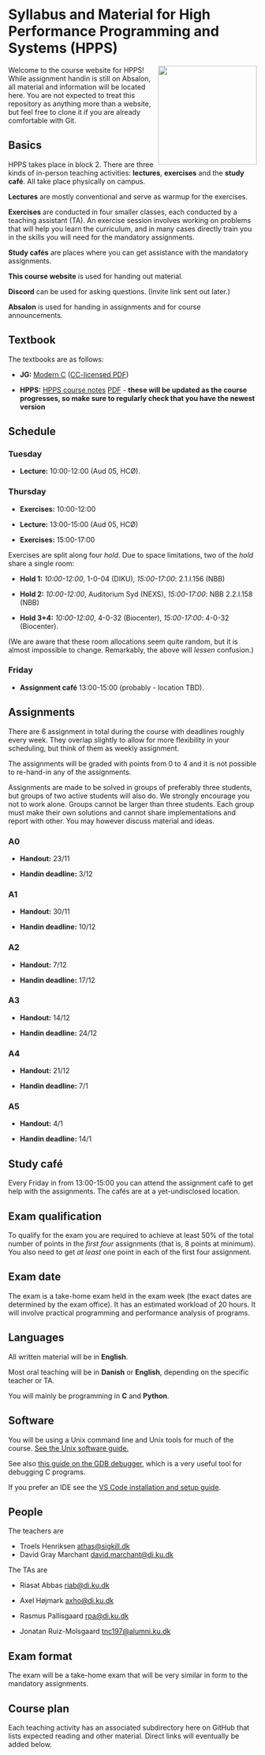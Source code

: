 # Syllabus and Material for High Performance Programming and Systems (HPPS)

<img align="right" width=200 src="https://github.com/diku-dk/hpps-e2023-pub/assets/55833/92def2f9-a8cf-4719-a961-063ae6fb396e">
Welcome to the course website for HPPS!  While assignment handin is
still on Absalon, all material and information will be located here.
You are not expected to treat this repository as anything more than a
website, but feel free to clone it if you are already comfortable with
Git.

## Basics

HPPS takes place in block 2.  There are three kinds of in-person
teaching activities: **lectures**, **exercises** and the **study
café**.  All take place physically on campus.

**Lectures** are mostly conventional and serve as warmup for the
exercises.

**Exercises** are conducted in four smaller classes, each conducted by
a teaching assistant (TA).  An exercise session involves working on
problems that will help you learn the curriculum, and in many cases
directly train you in the skills you will need for the mandatory
assignments.

**Study cafés** are places where you can get assistance with the
mandatory assignments.

**This course website** is used for handing out material.

**Discord** can be used for asking questions. (Invite link sent out later.)

**Absalon** is used for handing in assignments and for course announcements.

## Textbook

The textbooks are as follows:

* **JG:** [Modern C](https://modernc.gforge.inria.fr/) ([CC-licensed PDF](https://hal.inria.fr/hal-02383654/document))

* **HPPS:** [HPPS course notes](https://github.com/diku-dk/hpps-notes)
  [PDF](https://github.com/diku-dk/hpps-notes/releases/download/latest/notes.pdf) -
  **these will be updated as the course progresses, so make sure to
  regularly check that you have the newest version**

## Schedule

### Tuesday

* **Lecture:** 10:00-12:00 (Aud 05, HCØ).

### Thursday

* **Exercises:** 10:00-12:00

* **Lecture:** 13:00-15:00 (Aud 05, HCØ)

* **Exercises:** 15:00-17:00

Exercises are split along four *hold*. Due to space limitations, two
of the *hold* share a single room:

* **Hold 1:** *10:00-12:00*, 1-0-04 (DIKU), *15:00-17:00*: 2.1.I.156 (NBB)

* **Hold 2:** *10:00-12:00*, Auditorium Syd (NEXS), *15:00-17:00*: NBB 2.2.I.158 (NBB)

* **Hold 3+4:** *10:00-12:00*, 4-0-32 (Biocenter), *15:00-17:00*: 4-0-32 (Biocenter).

(We are aware that these room allocations seem quite random, but it is
almost impossible to change. Remarkably, the above will *lessen*
confusion.)

### Friday

* **Assignment café** 13:00-15:00 (probably - location TBD).

## Assignments

There are 6 assignment in total during the course with deadlines
roughly every week. They overlap slightly to allow for more
flexibility in your scheduling, but think of them as weekly
assignment.

The assignments will be graded with points from 0 to 4 and it is not
possible to re-hand-in any of the assignments.

Assignments are made to be solved in groups of preferably three
students, but groups of two active students will also do. We strongly
encourage you not to work alone. Groups cannot be larger than three
students. Each group must make their own solutions and cannot share
implementations and report with other. You may however discuss
material and ideas.

### A0

* **Handout:** 23/11

* **Handin deadline:** 3/12

### A1

* **Handout:** 30/11

* **Handin deadline:** 10/12

### A2

* **Handout:** 7/12

* **Handin deadline:** 17/12

### A3

* **Handout:** 14/12

* **Handin deadline:** 24/12

### A4

* **Handout:** 21/12

* **Handin deadline:** 7/1

### A5

* **Handout:** 4/1

* **Handin deadline:** 14/1

## Study café

Every Friday in from 13:00-15:00 you can attend the assignment café to
get help with the assignments. The cafés are at a yet-undisclosed
location.

## Exam qualification

To qualify for the exam you are required to achieve at least 50% of
the total number of points in the *first four* assignments (that is, 8
points at minimum). You also need to get *at least* one point in each
of the first four assignment.

## Exam date

The exam is a take-home exam held in the exam week (the exact dates
are determined by the exam office). It has an estimated workload of 20
hours. It will involve practical programming and performance analysis
of programs.

## Languages

All written material will be in **English**.

Most oral teaching will be in **Danish** or **English**, depending on
the specific teacher or TA.

You will mainly be programming in **C** and **Python**.

## Software

You will be using a Unix command line and Unix tools for much of the
course.  [See the Unix software guide.](unix.md)

See also [this guide on the GDB
debugger](http://beej.us/guide/bggdb/), which is a very useful tool
for debugging C programs.

If you prefer an IDE see the [VS Code installation and setup guide](VSCode.md).

## People

The teachers are

* Troels Henriksen <athas@sigkill.dk>
* David Gray Marchant <david.marchant@di.ku.dk>

The TAs are

* Riasat Abbas <riab@di.ku.dk>

* Axel Højmark <axho@di.ku.dk>

* Rasmus Pallisgaard <rpa@di.ku.dk>

* Jonatan Ruiz-Molsgaard <tnc197@alumni.ku.dk>

## Exam format

The exam will be a take-home exam that will be very similar in form to
the mandatory assignments.

## Course plan

Each teaching activity has an associated subdirectory here on GitHub
that lists expected reading and other material. Direct links will
eventually be added below.
